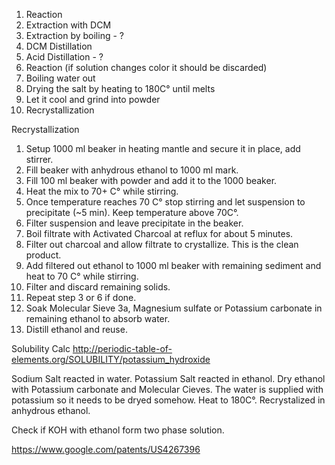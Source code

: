 1.	Reaction
2.	Extraction with DCM
3.	Extraction by boiling - ?
4.	DCM Distillation
5.	Acid Distillation - ?
6.	Reaction (if solution changes color it should be discarded)
7.	Boiling water out
8.	Drying the salt by heating to 180C° until melts
9.	Let it cool and grind into powder
10.	Recrystallization


Recrystallization
1.	Setup 1000 ml beaker in heating mantle and secure it in place, add stirrer.
2.	Fill beaker with anhydrous ethanol to 1000 ml mark.
3.	Fill 100 ml beaker with powder and add it to the 1000 beaker.
4.	Heat the mix to 70+ C° while stirring.
5.	Once temperature reaches 70 C° stop stirring and let suspension to precipitate (~5 min). Keep temperature above 70C°.
6.	Filter suspension and leave precipitate in the beaker.
7.	Boil filtrate with Activated Charcoal at reflux for about 5 minutes.
8.	Filter out charcoal and allow filtrate to crystallize. This is the clean product.
9.	Add filtered out ethanol to 1000 ml beaker with remaining sediment and heat to 70 C° while stirring.
10.	Filter and discard remaining solids.
11.	Repeat step 3 or 6 if done.
12.	Soak Molecular Sieve 3a, Magnesium sulfate or Potassium carbonate in remaining ethanol to absorb water.
13.	Distill ethanol and reuse.


Solubility Calc
http://periodic-table-of-elements.org/SOLUBILITY/potassium_hydroxide

Sodium Salt reacted in water.
Potassium Salt reacted in ethanol. Dry ethanol with Potassium carbonate and Molecular Cieves. The water is supplied with potassium so it needs to be dryed somehow.
Heat to 180C°.
Recrystalized in anhydrous ethanol.

Check if KOH with ethanol form two phase solution.

https://www.google.com/patents/US4267396


